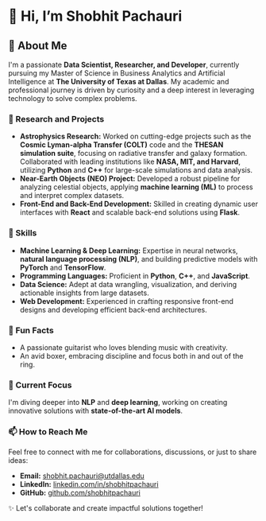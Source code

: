 # 👋 Hi, I’m Shobhit Pachauri

## 🚀 About Me

I'm a passionate **Data Scientist, Researcher, and Developer**, currently pursuing my Master of Science in Business Analytics and Artificial Intelligence at **The University of Texas at Dallas**. My academic and professional journey is driven by curiosity and a deep interest in leveraging technology to solve complex problems.

### 🌌 Research and Projects
- **Astrophysics Research:** Worked on cutting-edge projects such as the **Cosmic Lyman-alpha Transfer (COLT)** code and the **THESAN simulation suite**, focusing on radiative transfer and galaxy formation. Collaborated with leading institutions like **NASA, MIT, and Harvard**, utilizing **Python** and **C++** for large-scale simulations and data analysis.
- **Near-Earth Objects (NEO) Project:** Developed a robust pipeline for analyzing celestial objects, applying **machine learning (ML)** to process and interpret complex datasets.
- **Front-End and Back-End Development:** Skilled in creating dynamic user interfaces with **React** and scalable back-end solutions using **Flask**.

### 🧠 Skills
- **Machine Learning & Deep Learning:** Expertise in neural networks, **natural language processing (NLP)**, and building predictive models with **PyTorch** and **TensorFlow**.
- **Programming Languages:** Proficient in **Python**, **C++**, and **JavaScript**.
- **Data Science:** Adept at data wrangling, visualization, and deriving actionable insights from large datasets.
- **Web Development:** Experienced in crafting responsive front-end designs and developing efficient back-end architectures.

### 🎸 Fun Facts
- A passionate guitarist who loves blending music with creativity.
- An avid boxer, embracing discipline and focus both in and out of the ring.

### 🌱 Current Focus
I'm diving deeper into **NLP** and **deep learning**, working on creating innovative solutions with **state-of-the-art AI models**.

### 📫 How to Reach Me
Feel free to connect with me for collaborations, discussions, or just to share ideas:
- **Email:** shobhit.pachauri@utdallas.edu
- **LinkedIn:** [linkedin.com/in/shobhitpachauri](https://www.linkedin.com/in/shobhitpachauri)
- **GitHub:** [github.com/shobhitpachauri](https://github.com/shobhitpachauri)

✨ Let's collaborate and create impactful solutions together!
